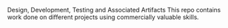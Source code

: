 Design, Development, Testing and Associated Artifacts
This repo contains work done on different projects using commercially valuable skills.
